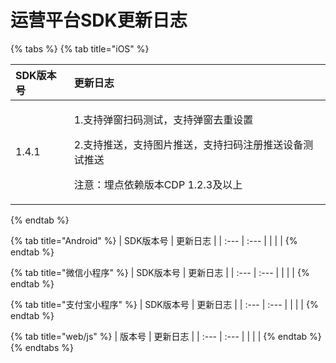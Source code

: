 # 运营平台SDK更新日志

{% tabs %}
{% tab title="iOS" %}
<table>
  <thead>
    <tr>
      <th style="text-align:left">SDK&#x7248;&#x672C;&#x53F7;</th>
      <th style="text-align:left">&#x66F4;&#x65B0;&#x65E5;&#x5FD7;</th>
    </tr>
  </thead>
  <tbody>
    <tr>
      <td style="text-align:left">1.4.1</td>
      <td style="text-align:left">
        <p>1.&#x652F;&#x6301;&#x5F39;&#x7A97;&#x626B;&#x7801;&#x6D4B;&#x8BD5;&#xFF0C;&#x652F;&#x6301;&#x5F39;&#x7A97;&#x53BB;&#x91CD;&#x8BBE;&#x7F6E;</p>
        <p>2.&#x652F;&#x6301;&#x63A8;&#x9001;&#xFF0C;&#x652F;&#x6301;&#x56FE;&#x7247;&#x63A8;&#x9001;&#xFF0C;&#x652F;&#x6301;&#x626B;&#x7801;&#x6CE8;&#x518C;&#x63A8;&#x9001;&#x8BBE;&#x5907;&#x6D4B;&#x8BD5;&#x63A8;&#x9001;</p>
        <p>&#x6CE8;&#x610F;&#xFF1A;&#x57CB;&#x70B9;&#x4F9D;&#x8D56;&#x7248;&#x672C;CDP
          1.2.3&#x53CA;&#x4EE5;&#x4E0A;</p>
      </td>
    </tr>
  </tbody>
</table>
{% endtab %}

{% tab title="Android" %}
| SDK版本号 | 更新日志 |
| :--- | :--- |
|  |  |
{% endtab %}

{% tab title="微信小程序" %}
| SDK版本号 | 更新日志 |
| :--- | :--- |
|  |  |
{% endtab %}

{% tab title="支付宝小程序" %}
| SDK版本号 | 更新日志 |
| :--- | :--- |
|  |  |
{% endtab %}

{% tab title="web/js" %}
| 版本号 | 更新日志 |
| :--- | :--- |
|  |  |
{% endtab %}
{% endtabs %}

